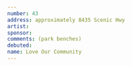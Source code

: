 ```yaml
---
number: 43
address: approximately 8435 Scenic Hwy 
artist:
sponsor:
comments: (park benches)
debuted:
name: Love Our Community
---
```

